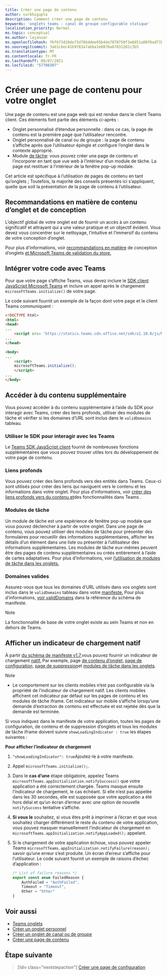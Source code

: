 ```yaml
---
title: Créer une page de contenu
author: surbhigupta
description: Comment créer une page de contenu
keywords: 'onglets teams : canal de groupe configurable statique'
localization_priority: Normal
ms.topic: conceptual
ms.author: lajanuar
ms.openlocfilehash: f6f673420de73d786ddee95b4da7870750f3e6851a80f6ad71b1e606d650ba60
ms.sourcegitcommit: 3ab1cbec41b9783a7abba1e0870a67831282c3b5
ms.translationtype: MT
ms.contentlocale: fr-FR
ms.lasthandoff: 08/07/2021
ms.locfileid: "57708307"
---
```

# <a name="create-a-content-page-for-your-tab"></a>Créer une page de contenu pour votre onglet

Une page de contenu est une page web qui est rendue dans le client Teams client. Ces éléments font partie des éléments ci-après :

* Onglet personnalisé d’étendue personnelle : dans ce cas, la page de contenu est la première page que l’utilisateur rencontre.
* Onglet personnalisé de canal ou de groupe : la page de contenu s’affiche après que l’utilisateur épingle et configure l’onglet dans le contexte approprié.
* Module [de tâche](~/task-modules-and-cards/what-are-task-modules.md): vous pouvez créer une page de contenu et l’incorporer en tant que vue web à l’intérieur d’un module de tâche. La page est restituer à l’intérieur de la fenêtre pop-up modale.

Cet article est spécifique à l’utilisation de pages de contenu en tant qu’onglets ; Toutefois, la majorité des conseils présentés ici s’appliquent, quelle que soit la présentation de la page de contenu à l’utilisateur.

## <a name="tab-content-and-design-guidelines"></a>Recommandations en matière de contenu d’onglet et de conception

L’objectif global de votre onglet est de fournir un accès à un contenu significatif et attrayant qui a une valeur pratique et un objectif évident. Vous devez vous concentrer sur le nettoyage, l’intuitive et l’immersif du contenu de votre conception d’onglet.

Pour plus d’informations, voir [recommandations en matière](~/tabs/design/tabs.md) de conception d’onglets [et Microsoft Teams de validation du store.](~/concepts/deploy-and-publish/appsource/prepare/teams-store-validation-guidelines.md)

## <a name="integrate-your-code-with-teams"></a>Intégrer votre code avec Teams

Pour que votre page s’affiche Teams, vous devez inclure le [SDK client JavaScript Microsoft Teams](/javascript/api/overview/msteams-client?view=msteams-client-js-latest&preserve-view=true) et inclure un appel après le chargement `microsoftTeams.initialize()` de votre page. 

Le code suivant fournit un exemple de la façon dont votre page et le client Teams communiquent :

```html
<!DOCTYPE html>
<html>
<head>
...
    <script src= 'https://statics.teams.cdn.office.net/sdk/v1.10.0/js/MicrosoftTeams.min.js'></script>
...
</head>

<body>
...
    <script>
    microsoftTeams.initialize();
    </script>
...
</body>
```

## <a name="access-additional-content"></a>Accéder à du contenu supplémentaire

Vous pouvez accéder à du contenu supplémentaire à l’aide du SDK pour interagir avec Teams, créer des liens profonds, utiliser des modules de tâche et vérifier si les domaines d’URL sont inclus dans le `validDomains` tableau.

### <a name="use-the-sdk-to-interact-with-teams"></a>Utiliser le SDK pour interagir avec les Teams

Le [Teams SDK JavaScript client](~/tabs/how-to/using-teams-client-sdk.md) fournit de nombreuses fonctions supplémentaires que vous pouvez trouver utiles lors du développement de votre page de contenu.

### <a name="deep-links"></a>Liens profonds

Vous pouvez créer des liens profonds vers des entités dans Teams. Ceux-ci sont utilisés pour créer des liens qui naviguent vers le contenu et les informations dans votre onglet. Pour plus d’informations, voir [créer des liens profonds vers du contenu et](~/concepts/build-and-test/deep-links.md)des fonctionnalités dans Teams .

### <a name="task-modules"></a>Modules de tâche

Un module de tâche est une expérience de fenêtre pop-up modale que vous pouvez déclencher à partir de votre onglet. Dans une page de contenu, vous pouvez utiliser des modules de tâche pour présenter des formulaires pour recueillir des informations supplémentaires, afficher les détails d’un élément dans une liste ou présenter à l’utilisateur des informations supplémentaires. Les modules de tâche eux-mêmes peuvent être des pages de contenu supplémentaires ou créés entièrement à l’aide de cartes adaptatives. Pour plus d’informations, voir [l’utilisation de modules de tâche dans les onglets.](~/task-modules-and-cards/task-modules/task-modules-tabs.md)

### <a name="valid-domains"></a>Domaines valides

Assurez-vous que tous les domaines d’URL utilisés dans vos onglets sont inclus dans le `validDomains` tableau dans votre [manifeste.](~/concepts/build-and-test/apps-package.md) Pour plus d’informations, [voir validDomains](~/resources/schema/manifest-schema.md#validdomains) dans la référence du schéma de manifeste.

> [!NOTE]
> La fonctionnalité de base de votre onglet existe au sein Teams et non en dehors de Teams.

## <a name="show-a-native-loading-indicator"></a>Afficher un indicateur de chargement natif

À partir [du schéma de manifeste v1.7,](../../../resources/schema/manifest-schema.md)vous pouvez fournir un indicateur de chargement [natif.](../../../resources/schema/manifest-schema.md#showloadingindicator) Par exemple, page [de contenu d’onglet,](#integrate-your-code-with-teams) [page de configuration,](configuration-page.md) [page de suppression](removal-page.md)et [modules de tâche dans les onglets](../../../task-modules-and-cards/task-modules/task-modules-tabs.md).

> [!NOTE]
> * Le comportement sur les clients mobiles n’est pas configurable via la propriété de l’indicateur de chargement natif. Les clients mobiles affichent cet indicateur par défaut sur les pages de contenu et les modules de tâche iframe. Cet indicateur sur mobile s’affiche lorsqu’une demande d’extraction de contenu est effectuée et est rejetée dès que la demande est terminée.

Si vous indiquez dans le manifeste de votre application, toutes les pages de configuration, de contenu et de suppression d’onglets et tous les modules de tâche iframe doivent suivre `showLoadingIndicator : true`  les étapes suivantes :

**Pour afficher l’indicateur de chargement**

1. `"showLoadingIndicator": true`Ajoutez-le à votre manifeste.
1. Appel `microsoftTeams.initialize();`.
1. Dans le **cas d’une** étape obligatoire, appelez Teams `microsoftTeams.appInitialization.notifySuccess()` que votre application a été correctement chargée. Teams masque ensuite l’indicateur de chargement, le cas échéant. Si elle n’est pas appelée dans les 30 secondes, elle est supposée que votre application a été hors délai et qu’un écran d’erreur avec une option de nouvelle `notifySuccess`  tentative s’affiche.
1. **Si vous le** souhaitez, si vous êtes prêt à imprimer à l’écran et que vous souhaitez charger différément le reste du contenu de votre application, vous pouvez masquer manuellement l’indicateur de chargement en `microsoftTeams.appInitialization.notifyAppLoaded();` appelant.
1. Si le chargement de votre application échoue, vous pouvez appeler Teams `microsoftTeams.appInitialization.notifyFailure(reason);` savoir qu’une erreur s’est produite. Un écran d’erreur s’affiche pour l’utilisateur. Le code suivant fournit un exemple de raisons d’échec d’application :

    ```typescript
    /* List of failure reasons */
    export const enum FailedReason {
        AuthFailed = "AuthFailed",
        Timeout = "Timeout",
        Other = "Other"
    }
    ```

## <a name="see-also"></a>Voir aussi

* [Teams onglets](~/tabs/what-are-tabs.md)
* [Créer un onglet personnel](~/tabs/how-to/create-personal-tab.md)
* [Créer un onglet de canal ou de groupe](~/tabs/how-to/create-channel-group-tab.md)
* [Créer une page de contenu](~/tabs/how-to/create-tab-pages/content-page.md)

## <a name="next-step"></a>Étape suivante

> [!div class="nextstepaction"]
> [Créer une page de configuration](~/tabs/how-to/create-tab-pages/configuration-page.md)
